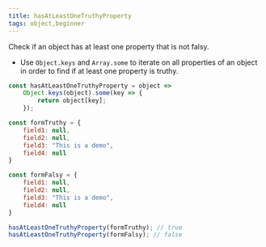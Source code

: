 ```yaml
---
title: hasAtLeastOneTruthyProperty
tags: object,beginner
---
```


Check if an object has at least one property that is not falsy.

- Use `Object.keys` and `Array.some` to iterate on all properties of an object in order to find if at least one property is truthy.

```js
const hasAtLeastOneTruthyProperty = object => 
    Object.keys(object).some(key => {
        return object[key];
    });
```

```js
const formTruthy = {
    field1: null,
    field2: null,
    field3: "This is a demo",
    field4: null
}

const formFalsy = {
    field1: null,
    field2: null,
    field3: "This is a demo",
    field4: null
}

hasAtLeastOneTruthyProperty(formTruthy); // true
hasAtLeastOneTruthyProperty(formFalsy); // false
```
